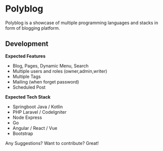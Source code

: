 # Polyblog

Polyblog is a showcase of multiple programming languages and stacks in form of blogging platform.

## Development
**Expected Features**
- Blog, Pages, Dynamic Menu, Search
- Multiple users and roles (owner,admin,writer)
- Multiple Tags
- Mailing (when forget password)
- Scheduled Post

**Expected Tech Stack**
- Springboot Java / Kotlin
- PHP Laravel / CodeIgniter
- Node Express
- Go
- Angular / React / Vue
- Bootstrap
 
Any Suggestions? Want to contribute? Great!